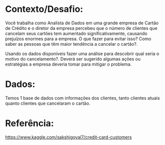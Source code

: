 # Contexto/Desafio: 
Você trabalha como Analista de Dados em uma grande empresa de Cartão de Crédito e o diretor da empresa percebeu que o número de clientes que cancelam seus cartões tem aumentado significativamente, causando prejuízos enormes para a empresa. O que fazer para evitar isso? Como saber as pessoas que têm maior tendência a cancelar o cartão?.

Usando os dados disponíveis fazer uma análise para descobrir qual seria o motivo do cancelamento?. Deverá ser sugerido algumas ações ou estratégias a empresa deveria tomar para mitigar o problema.

# Dados:
Temos 1 base de dados com informações dos clientes, tanto clientes atuais quanto clientes que cancelaram o cartão.

# Referência:
https://www.kaggle.com/sakshigoyal7/credit-card-customers
